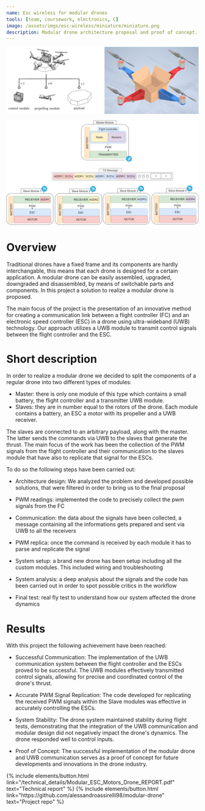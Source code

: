 ```yaml
---
name: Esc wireless for modular drones
tools: [team, coursework, electronics, C]
image: /assets/imgs/esc-wireless/miniature/miniature.png
description: Modular drone architecture proposal and proof of concept. The preoject received maximum grade
---
```


![project_idea](/assets/imgs/esc-wireless/project_idea.png)


![system_concept_drawio](/assets/imgs/esc-wireless/architecture_concept.drawio.png)


# Overview

Traditional drones have a fixed frame and its components are hardly interchangable, this means that each drone is designed for a certain application. A modular drone can be easily assembled, upgraded, downgraded and disassembled, by means of switchable parts and components. In this project a solution to realize a modular drone is proposed.

The main focus of the project is the presentation of an innovative method for creating a communication link between a flight controller (FC) and an electronic speed controller (ESC) in a drone using ultra-wideband (UWB) technology. Our approach utilizes a UWB module to transmit control signals between the flight controller and the ESC.

# Short description

In order to realize a modular drone we decided to split the components of a regular drone into two different types of modules:
- Master: there is only one module of this type which contains a small battery, the flight controller and a transmitter UWB module.
- Slaves: they are in number equal to the rotors of the drone. Each module contains a battery, an ESC a motor with its propeller and a UWB receiver.

The slaves are connected to an arbitrary payload, along with the master. The latter sends the commands via UWB to the slaves that generate the thrust.
The main focus of the work has been the collection of the PWM signals from the flight controller and their communication to the slaves module that have also to replicate that signal for the ESCs.

To do so the following steps have been carried out:
- Architecture design: We analyzed the problem and developed possible solutions, that were filtered in order to bring us to the final proposal

- PWM readings: implemented the code to precisely collect the pwm signals from the FC

- Communication: the data about the signals have been collected, a message containing all the informations gets prepared and sent via UWB to all the receivers

- PWM replica: once the command is received by each module it has to parse and replicate the signal

- System setup: a brand new drone has been setup including all the custom modules. This included wiring and troubleshooting

- System analysis: a deep analysis about the signals and the code has been carried out in order to spot possible critics in the workflow

- Final test: real fly test to understand how our system affected the drone dynamics

# Results
With this project the following achievement have been reached:
- Successful Communication: The implementation of the UWB communication system between the flight controller and the ESCs proved to be successful. The UWB modules effectively transmitted control signals, allowing for precise and coordinated control of the drone's thrust.

- Accurate PWM Signal Replication: The code developed for replicating the received PWM signals within the Slave modules was effective in accurately controlling the ESCs.

- System Stability: The drone system maintained stability during flight tests, demonstrating that the integration of the UWB communication and modular design did not negatively impact the drone's dynamics. The drone responded well to control inputs.

- Proof of Concept: The successful implementation of the modular drone and UWB communication serves as a proof of concept for future developments and innovations in the drone industry.


<div class="flex-parent jc-center">
{% include elements/button.html link="/technical_details/Modular_ESC_Motors_Drone_REPORT.pdf" text="Technical report" %}
{% include elements/button.html link="https://github.com/alessandroassirelli98/modular-drone" text="Project repo" %}

</div>